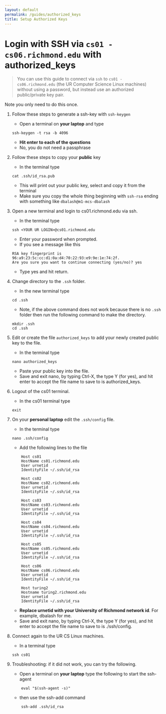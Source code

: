 ```yaml
---
layout: default
permalink: /guides/authorized_keys
title: Setup Authorized Keys
---
```


# Login with SSH via `cs01 - cs06.richmond.edu` with authorized_keys

> You can use this guide to connect via `ssh` to `cs01 - cs06.richmond.edu` (the UR Computer Science Linux machines) without using a password, but instead use an authorized public/private key pair.

Note you only need to do this once.
>

1. Follow these steps to generate a ssh-key with `ssh-keygen`
   - Open a terminal on **your laptop** and type
   ```
   ssh-keygen -t rsa -b 4096
   ```
   - **Hit enter to each of the questions**
   - No, you do not need a passphrase

2. Follow these steps to copy your **public** key
   - In the terminal type
   ```
   cat .ssh/id_rsa.pub
   ```
   - This will print out your public key, select and copy it from the terminal
   - Make sure you copy the whole thing beginning with `ssh-rsa` ending with something like `dbalash@m1-mcs-dbalash`

3. Open a new terminal and login to cs01.richmond.edu via ssh.
   - In the terminal type
   ```
   ssh <YOUR UR LOGIN>@cs01.richmond.edu
   ```
   - Enter your password when prompted.
   - If you see a message like this
   ```
   RSA key fingerprint is 96:a9:23:5c:cc:d1:0a:d4:70:22:93:e9:9e:1e:74:2f.
   Are you sure you want to continue connecting (yes/no)? yes
   ```
    - Type yes and hit return.

4. Change directory to the `.ssh` folder.
    - In the new terminal type
    ```
    cd .ssh
    ```
    - Note, if the above command does not work because there is no `.ssh` folder then run the following command to make the directory.
    ```
    mkdir .ssh
    cd .ssh
    ```

5. Edit or create the file `authorized_keys` to add your newly created public key to the file. 
    - In the terminal type
    ```
    nano authorized_keys
    ```
    - Paste your public key into the file.
    - Save and exit nano, by typing Ctrl-X, the type Y (for yes), and hit enter to accept the file name to save to is authorized_keys.

6. Logout of the cs01 terminal.
    - In the cs01 terminal type
    ``` 
    exit
    ```

7. On your **personal laptop** edit the `.ssh/config` file.
    - In the terminal type
    ```
    nano .ssh/config
    ```
    - Add the following lines to the file
    ```
        Host cs01
        HostName cs01.richmond.edu
        User urnetid
        IdentityFile ~/.ssh/id_rsa

        Host cs02
        HostName cs02.richmond.edu
        User urnetid
        IdentityFile ~/.ssh/id_rsa

        Host cs03
        HostName cs03.richmond.edu
        User urnetid
        IdentityFile ~/.ssh/id_rsa

        Host cs04
        HostName cs04.richmond.edu
        User urnetid
        IdentityFile ~/.ssh/id_rsa

        Host cs05
        HostName cs05.richmond.edu
        User urnetid
        IdentityFile ~/.ssh/id_rsa

        Host cs06
        HostName cs06.richmond.edu
        User urnetid
        IdentityFile ~/.ssh/id_rsa

        Host turing2
        Hostname turing2.richmond.edu
        User urnetid
        IdentityFile ~/.ssh/id_rsa
    ```
    - **Replace urnetid with your University of Richmond network id**. For example, dbalash for me. 
    - Save and exit nano, by typing Ctrl-X, the type Y (for yes), and hit enter to accept the file name to save to is ./ssh/config.

8. Connect again to the UR CS Linux machines.
    - In a terminal type
    ```
    ssh cs01
    ```

9. Troubleshooting:  if it did not work, you can try the following.
    - Open a terminal on **your laptop** type the following to start the ssh-agent
    ```
        eval "$(ssh-agent -s)"
    ```
    - then use the ssh-add command
    ```
        ssh-add .ssh/id_rsa
    ```



